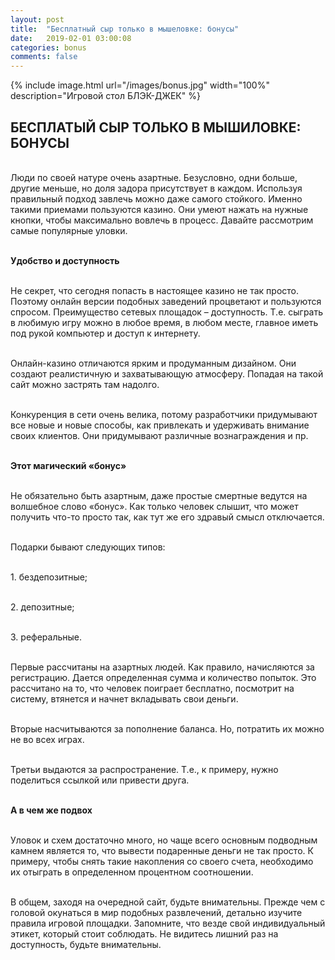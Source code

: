 ```yaml
---
layout: post
title:  "Бесплатный сыр только в мышеловке: бонусы"
date:   2019-02-01 03:00:08
categories: bonus
comments: false
---
```


{% include image.html url="/images/bonus.jpg" width="100%" description="Игровой стол БЛЭК-ДЖЕК" %}

## БЕСПЛАТЫЙ СЫР ТОЛЬКО В МЫШИЛОВКЕ: БОНУСЫ 


<br>Люди по своей натуре очень азартные. Безусловно, одни больше, другие меньше, но доля задора присутствует в каждом. Используя правильный подход завлечь можно даже самого стойкого. Именно такими приемами пользуются казино. Они умеют нажать на нужные кнопки, чтобы максимально вовлечь в процесс. Давайте рассмотрим самые популярные уловки.

<br><strong>Удобство и доступность</strong>

<br>Не секрет, что сегодня попасть в настоящее казино не так просто. Поэтому онлайн версии подобных заведений процветают и пользуются спросом. Преимущество сетевых площадок – доступность. Т.е. сыграть в любимую игру можно в любое время, в любом месте, главное иметь под рукой компьютер и доступ к интернету.

<br>Онлайн-казино отличаются ярким и продуманным дизайном. Они создают реалистичную и захватывающую атмосферу. Попадая на такой сайт можно застрять там надолго.

<br>Конкуренция в сети очень велика, потому разработчики придумывают все новые и новые способы, как привлекать и удерживать внимание своих клиентов. Они придумывают различные вознаграждения и пр.

<br><strong>Этот магический «бонус»</strong>

<br>Не обязательно быть азартным, даже простые смертные ведутся на волшебное слово «бонус». Как только человек слышит, что может получить что-то просто так, как тут же его здравый смысл отключается.

<br>Подарки бывают следующих типов:

<br>1.	бездепозитные;

<br>2.	депозитные;

<br>3.	реферальные.

<br>Первые рассчитаны на азартных людей. Как правило, начисляются за регистрацию. Дается определенная сумма и количество попыток. Это рассчитано на то, что человек поиграет бесплатно, посмотрит на систему, втянется и начнет вкладывать свои деньги. 

<br>Вторые насчитываются за пополнение баланса. Но, потратить их можно не во всех играх.

<br>Третьи выдаются за распространение. Т.е., к примеру, нужно поделиться ссылкой или привести друга.

<br><strong>А в чем же подвох</strong>

<br>Уловок и схем достаточно много, но чаще всего основным подводным камнем является то, что вывести подаренные деньги не так просто. К примеру, чтобы снять такие накопления со своего счета, необходимо их отыграть в определенном процентном соотношении.

<br>В общем, заходя на очередной сайт, будьте внимательны. Прежде чем с головой окунаться в мир подобных развлечений, детально изучите правила игровой площадки. Запомните, что везде свой индивидуальный этикет, который стоит соблюдать. Не видитесь лишний раз на доступность, будьте внимательны. 

